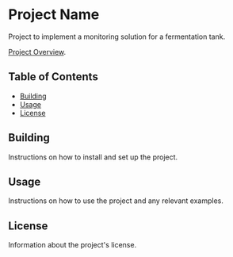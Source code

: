 # Project Name

Project to implement a monitoring solution for a fermentation tank.

[Project Overview](https://github.com/cu-ecen-aeld/final-project-rcmb/wiki/Project%E2%80%90Overview).

## Table of Contents

- [Building](#building)
- [Usage](#usage)
- [License](#license)

## Building

Instructions on how to install and set up the project.

## Usage

Instructions on how to use the project and any relevant examples.

## License

Information about the project's license.
